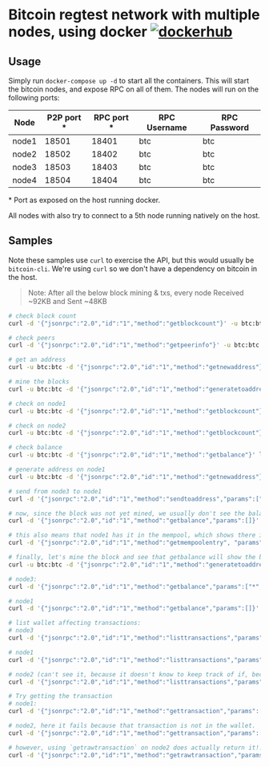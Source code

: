 # Bitcoin regtest network with multiple nodes, using docker [![dockerhub](https://img.shields.io/badge/-iamnapo/btc--network-1388c6?logo=docker&logoColor=white&style=for-the-badge&label=)](https://cloud.docker.com/repository/docker/iamnapo/btc-network)

## Usage

Simply run `docker-compose up -d` to start all the containers. This will start the bitcoin nodes,
and expose RPC on all of them. The nodes will run on the following ports:

| Node  | P2P port \* | RPC port \* | RPC Username | RPC Password |
| ----- | ----------- | ----------- | ------------ | ------------ |
| node1 | 18501       | 18401       | btc          | btc          |
| node2 | 18502       | 18402       | btc          | btc          |
| node3 | 18503       | 18403       | btc          | btc          |
| node4 | 18504       | 18404       | btc          | btc          |

\* Port as exposed on the host running docker.

All nodes with also try to connect to a 5th node running natively on the host.

## Samples

Note these samples use `curl` to exercise the API, but this would usually be `bitcoin-cli`. We're using `curl` so we don't have a dependency on bitcoin in the host.

> Note: After all the below block mining & txs, every node Received ~92KB and Sent ~48KB

```bash
# check block count
curl -d '{"jsonrpc":"2.0","id":"1","method":"getblockcount"}' -u btc:btc localhost:18403

# check peers
curl -d '{"jsonrpc":"2.0","id":"1","method":"getpeerinfo"}' -u btc:btc localhost:18403

# get an address
curl -u btc:btc -d '{"jsonrpc":"2.0","id":"1","method":"getnewaddress"}' localhost:18403

# mine the blocks
curl -u btc:btc -d '{"jsonrpc":"2.0","id":"1","method":"generatetoaddress", "params":[101,"2N7HPAz4Je6PpwmRupeiqoC2fZx8WaMrq3g"]}' localhost:18403

# check on node1
curl -u btc:btc -d '{"jsonrpc":"2.0","id":"1","method":"getblockcount"}' localhost:18401

# check on node2
curl -u btc:btc -d '{"jsonrpc":"2.0","id":"1","method":"getblockcount"}' localhost:18402

# check balance
curl -u btc:btc -d '{"jsonrpc":"2.0","id":"1","method":"getbalance"}' localhost:18403

# generate address on node1
curl -u btc:btc -d '{"jsonrpc":"2.0","id":"1","method":"getnewaddress"}' localhost:18401

# send from node3 to node1
curl -d '{"jsonrpc":"2.0","id":"1","method":"sendtoaddress","params":["2N8i4K4viPFjfVY1GwenH8rhzTbM4wjt7Ax", "3.14"]}' -u btc:btc -s localhost:18403

# now, since the block was not yet mined, we usually don't see the balance yet, unless  we specify 0 confirmations.
curl -d '{"jsonrpc":"2.0","id":"1","method":"getbalance","params":[]}' -u btc:btc -s localhost:18401

# this also means that node1 has it in the mempool, which shows there is exactly one transaction in it
curl -d '{"jsonrpc":"2.0","id":"1","method":"getmempoolentry", "params": ["03e1d6811883ea6d08dcd46d8d1124ba03d577356327806427f592ee7c947952"]}' -u btc:btc -s localhost:18401

# finally, let's mine the block and see that getbalance will show the balance by default.
curl -u btc:btc -d '{"jsonrpc":"2.0","id":"1","method":"generatetoaddress", "params":[1,"2MvNDJ1e6m5GVq4VXiERaC6F1fiEPVhQjta"]}' localhost:18403

# node3:
curl -d '{"jsonrpc":"2.0","id":"1","method":"getbalance","params":["*", 0]}' -u btc:btc -s localhost:18403

# node1
curl -d '{"jsonrpc":"2.0","id":"1","method":"getbalance","params":[]}' -u btc:btc -s localhost:18401

# list wallet affecting transactions:
# node3
curl -d '{"jsonrpc":"2.0","id":"1","method":"listtransactions","params":["*", 150]}' -u btc:btc -s localhost:18403

# node1
curl -d '{"jsonrpc":"2.0","id":"1","method":"listtransactions","params":["*"]}' -u btc:btc -s localhost:18401

# node2 (can't see it, because it doesn't know to keep track of if, because it's between node1 & node3)
curl -d '{"jsonrpc":"2.0","id":"1","method":"listtransactions","params":["*"]}' -u btc:btc -s localhost:18402

# Try getting the transaction
# node1:
curl -d '{"jsonrpc":"2.0","id":"1","method":"gettransaction","params":["03e1d6811883ea6d08dcd46d8d1124ba03d577356327806427f592ee7c947952"]}' -u btc:btc -s localhost:18401

# node2, here it fails because that transaction is not in the wallet.
curl -d '{"jsonrpc":"2.0","id":"1","method":"gettransaction","params":["03e1d6811883ea6d08dcd46d8d1124ba03d577356327806427f592ee7c947952"]}' -u btc:btc -s localhost:18402

# however, using `getrawtransaction` on node2 does actually return it!!
curl -d '{"jsonrpc":"2.0","id":"1","method":"getrawtransaction","params":["03e1d6811883ea6d08dcd46d8d1124ba03d577356327806427f592ee7c947952", true, "7eb753569690e70437a9a4d6c1ab26155f98ab9a111e359b9025c73424648485"]}' -u btc:btc -s localhost:18402
```
